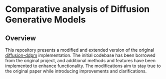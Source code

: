 
# Comparative analysis of Diffusion Generative Models

## Overview
This repository presents a modified and extended version of the original [diffusion-ddpm](https://github.com/mattroz/diffusion-ddpm/) implementation. The initial codebase has been borrowed from the original project, and additional methods and features have been implemented to enhance functionality. The modifications aim to stay true to the original paper while introducing improvements and clarifications.

